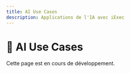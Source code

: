 ```yaml
---
title: AI Use Cases
description: Applications de l'IA avec iExec
---
```


# 🤖 AI Use Cases

Cette page est en cours de développement.

<!-- TODO: Ajouter les cas d'usage IA -->
